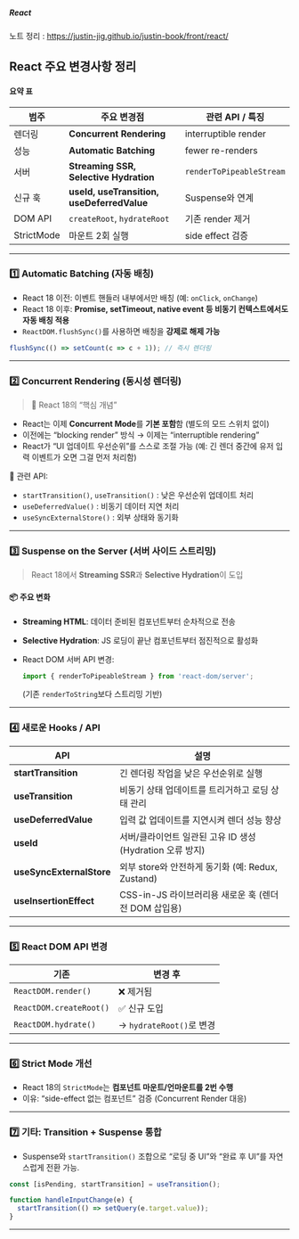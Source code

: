 

<h5 align="left">React </h5>
<p align="left">
  <span>노트 정리 : <a href="https://justin-jig.github.io/justin-book/front/react/">https://justin-jig.github.io/justin-book/front/react/</a></span><br/>
</p>

## React 주요 변경사항 정리 

####  요약 표

| 범주         | 주요 변경점                                     | 관련 API / 특징              |
| ---------- | ------------------------------------------ | ------------------------ |
| 렌더링        | **Concurrent Rendering**                   | interruptible render     |
| 성능         | **Automatic Batching**                     | fewer re-renders         |
| 서버         | **Streaming SSR, Selective Hydration**     | `renderToPipeableStream` |
| 신규 훅       | **useId, useTransition, useDeferredValue** | Suspense와 연계             |
| DOM API    | `createRoot`, `hydrateRoot`                | 기존 render 제거             |
| StrictMode | 마운트 2회 실행                                  | side effect 검증           |

---


### 1️⃣ Automatic Batching (자동 배칭)

* React 18 이전: 이벤트 핸들러 내부에서만 배칭 (예: `onClick`, `onChange`)
* React 18 이후: **Promise, setTimeout, native event 등 비동기 컨텍스트에서도 자동 배칭 적용**
* `ReactDOM.flushSync()`를 사용하면 배칭을 **강제로 해제 가능**

```js
flushSync(() => setCount(c => c + 1)); // 즉시 렌더링
```
---

### 2️⃣ Concurrent Rendering (동시성 렌더링)

> 🔹 React 18의 “핵심 개념”

* React는 이제 **Concurrent Mode**를 **기본 포함**함 (별도의 모드 스위치 없이)
* 이전에는 “blocking render” 방식 → 이제는 “interruptible rendering”
* React가 “UI 업데이트 우선순위”를 스스로 조절 가능
  (예: 긴 렌더 중간에 유저 입력 이벤트가 오면 그걸 먼저 처리함)

📘 관련 API:

* `startTransition()`, `useTransition()` : 낮은 우선순위 업데이트 처리
* `useDeferredValue()` : 비동기 데이터 지연 처리
* `useSyncExternalStore()` : 외부 상태와 동기화

---

### 3️⃣ Suspense on the Server (서버 사이드 스트리밍)

>  React 18에서 **Streaming SSR**과 **Selective Hydration**이 도입

#### 📦 주요 변화

* **Streaming HTML**: 데이터 준비된 컴포넌트부터 순차적으로 전송
* **Selective Hydration**: JS 로딩이 끝난 컴포넌트부터 점진적으로 활성화
* React DOM 서버 API 변경:

  ```js
  import { renderToPipeableStream } from 'react-dom/server';
  ```

  (기존 `renderToString`보다 스트리밍 기반)

---

### 4️⃣ 새로운 Hooks / API

| API                      | 설명                                      |
| ------------------------ | --------------------------------------- |
| **startTransition**      | 긴 렌더링 작업을 낮은 우선순위로 실행                   |
| **useTransition**        | 비동기 상태 업데이트를 트리거하고 로딩 상태 관리             |
| **useDeferredValue**     | 입력 값 업데이트를 지연시켜 렌더 성능 향상                |
| **useId**                | 서버/클라이언트 일관된 고유 ID 생성 (Hydration 오류 방지) |
| **useSyncExternalStore** | 외부 store와 안전하게 동기화 (예: Redux, Zustand)  |
| **useInsertionEffect**   | CSS-in-JS 라이브러리용 새로운 훅 (렌더 전 DOM 삽입용)   |

---

### 5️⃣ React DOM API 변경

| 기존                      | 변경 후                  |
| ----------------------- | --------------------- |
| `ReactDOM.render()`     | ❌ 제거됨                 |
| `ReactDOM.createRoot()` | ✅ 신규 도입               |
| `ReactDOM.hydrate()`    | → `hydrateRoot()`로 변경 |

---

### 6️⃣ Strict Mode 개선

* React 18의 `StrictMode`는 **컴포넌트 마운트/언마운트를 2번 수행**
* 이유: “side-effect 없는 컴포넌트” 검증 (Concurrent Render 대응)

---

### 7️⃣ 기타: Transition + Suspense 통합

* Suspense와 `startTransition()` 조합으로
  “로딩 중 UI”와 “완료 후 UI”를 자연스럽게 전환 가능.

```js
const [isPending, startTransition] = useTransition();

function handleInputChange(e) {
  startTransition(() => setQuery(e.target.value));
}
```

---

